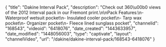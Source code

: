 {
    "title": "Dakine Interval Pack",
    "description": "Check out 360\u00b0 views of the 2012 Interval pack in our Fremont print.\n\nPack Features:\n- Waterproof wetsuit pocket\n- Insulated cooler pocket\n- Tarp wax pocket\n- Organizer pocket\n- Fleece lined sunglass pocket",
    "channelid": "168543",
    "videoid": "6418076",
    "date_created": "1443633957",
    "date_modified": "1448056003",
    "type": "captivate",
    "layout": "channelVideo",
    "url": "\/dakine\/dakine-interval-pack\/168543-6418076"
}